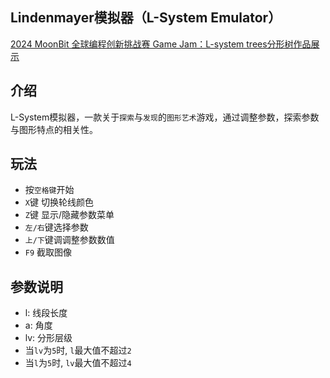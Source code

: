 ## Lindenmayer模拟器（L-System Emulator）

[2024 MoonBit 全球编程创新挑战赛 Game Jam：L-system trees分形树作品展示](https://www.bilibili.com/video/BV1GJmpYLE8L/)

## 介绍
L-System模拟器，一款关于`探索`与`发现`的`图形艺术`游戏，通过调整参数，探索参数与图形特点的相关性。

## 玩法

- 按`空格键`开始
- `X`键 切换轮线颜色
- `Z`键 显示/隐藏参数菜单
- `左/右`键选择参数
- `上/下`键调调整参数数值
- `F9` 截取图像

## 参数说明

- l: 线段长度
- a: 角度
- lv: 分形层级
- 当`lv`为`5`时, `l`最大值不超过`2`
- 当`l`为`5`时, `lv`最大值不超过`4`
